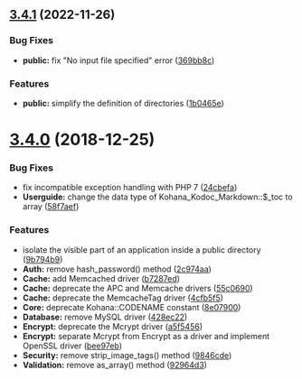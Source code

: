 ## [3.4.1](https://github.com/kilofox/kohana/compare/v3.4.0...v3.4.1) (2022-11-26)


### Bug Fixes

* **public:** fix "No input file specified" error ([369bb8c](https://github.com/kilofox/kohana/commit/369bb8c353334594e30498b4ae26b8f4c20ae6cd))


### Features

* **public:** simplify the definition of directories ([1b0465e](https://github.com/kilofox/kohana/commit/1b0465e573bca4cebf1408b576b3884d8bec0ea4))



# [3.4.0](https://github.com/kilofox/kohana/compare/v3.3.6...v3.4.0) (2018-12-25)


### Bug Fixes

* fix incompatible exception handling with PHP 7 ([24cbefa](https://github.com/kilofox/kohana/commit/24cbefa))
* **Userguide:** change the data type of Kohana_Kodoc_Markdown::$_toc to array ([58f7aef](https://github.com/kilofox/kohana/commit/58f7aef))


### Features

* isolate the visible part of an application inside a public directory ([9b794b9](https://github.com/kilofox/kohana/commit/9b794b9))
* **Auth:** remove hash_password() method ([2c974aa](https://github.com/kilofox/kohana/commit/2c974aa))
* **Cache:** add Memcached driver ([b7287ed](https://github.com/kilofox/kohana/commit/b7287ed))
* **Cache:** deprecate the APC and Memcache drivers ([55c0690](https://github.com/kilofox/kohana/commit/55c0690))
* **Cache:** deprecate the MemcacheTag driver ([4cfb5f5](https://github.com/kilofox/kohana/commit/4cfb5f5))
* **Core:** deprecate Kohana::CODENAME constant ([8e07900](https://github.com/kilofox/kohana/commit/8e07900))
* **Database:** remove MySQL driver ([428ec22](https://github.com/kilofox/kohana/commit/428ec22))
* **Encrypt:** deprecate the Mcrypt driver ([a5f5456](https://github.com/kilofox/kohana/commit/a5f5456))
* **Encrypt:** separate Mcrypt from Encrypt as a driver and implement OpenSSL driver ([bee97eb](https://github.com/kilofox/kohana/commit/bee97eb))
* **Security:** remove strip_image_tags() method ([9846cde](https://github.com/kilofox/kohana/commit/9846cde))
* **Validation:** remove as_array() method ([92964d3](https://github.com/kilofox/kohana/commit/92964d3))

